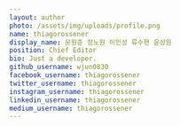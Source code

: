 ```yaml
---
layout: author
photo: /assets/img/uploads/profile.png
name: thiagorossener
display_name: 문원준 정노원 이민성 류수현 윤상원
position: Chief Editor
bio: Just a developer.
github_username: wjun0830
facebook_username: thiagorossener
twitter_username: thiagorossener
instagram_username: thiagorossener
linkedin_username: thiagorossener
medium_username: thiagorossener
---
```


